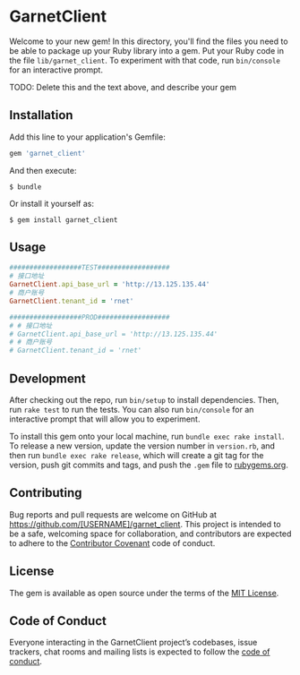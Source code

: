 # GarnetClient

Welcome to your new gem! In this directory, you'll find the files you need to be able to package up your Ruby library into a gem. Put your Ruby code in the file `lib/garnet_client`. To experiment with that code, run `bin/console` for an interactive prompt.

TODO: Delete this and the text above, and describe your gem

## Installation

Add this line to your application's Gemfile:

```ruby
gem 'garnet_client'
```

And then execute:

    $ bundle

Or install it yourself as:

    $ gem install garnet_client

## Usage

```ruby
##################TEST##################
# 接口地址
GarnetClient.api_base_url = 'http://13.125.135.44'
# 商户账号
GarnetClient.tenant_id = 'rnet'

##################PROD##################
# # 接口地址
# GarnetClient.api_base_url = 'http://13.125.135.44'
# # 商户账号
# GarnetClient.tenant_id = 'rnet'
```


## Development

After checking out the repo, run `bin/setup` to install dependencies. Then, run `rake test` to run the tests. You can also run `bin/console` for an interactive prompt that will allow you to experiment.

To install this gem onto your local machine, run `bundle exec rake install`. To release a new version, update the version number in `version.rb`, and then run `bundle exec rake release`, which will create a git tag for the version, push git commits and tags, and push the `.gem` file to [rubygems.org](https://rubygems.org).

## Contributing

Bug reports and pull requests are welcome on GitHub at https://github.com/[USERNAME]/garnet_client. This project is intended to be a safe, welcoming space for collaboration, and contributors are expected to adhere to the [Contributor Covenant](http://contributor-covenant.org) code of conduct.

## License

The gem is available as open source under the terms of the [MIT License](http://opensource.org/licenses/MIT).

## Code of Conduct

Everyone interacting in the GarnetClient project’s codebases, issue trackers, chat rooms and mailing lists is expected to follow the [code of conduct](https://github.com/[USERNAME]/garnet_client/blob/master/CODE_OF_CONDUCT.md).

